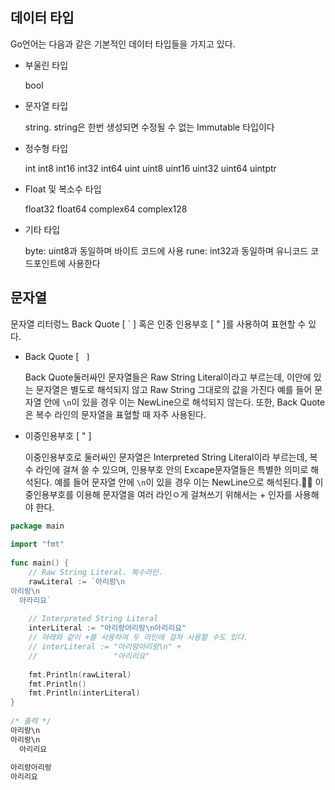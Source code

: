 ## 데이터 타입

Go언어는 다음과 같은 기본적인 데이터 타입들을 가지고 있다.

- 부울린 타입

  bool

- 문자열 타입

  string. string은 한번 생성되면 수정될 수 없는 Immutable 타입이다

- 정수형 타입

  int int8 int16 int32 int64
  uint uint8 uint16 uint32 uint64 uintptr

- Float 및 복소수 타입

  float32 float64 complex64 complex128

- 기타 타입

  byte: uint8과 동일하며 바이트 코드에 사용
  rune: int32과 동일하며 유니코드 코드포인트에 사용한다

## 문자열

문자열 리터렁느 Back Quote [ ` ] 혹은 인중 인용부호 [ " ]를 사용하여 표현할 수 있다.

- Back Quote [ ` ]` 

  Back Quote둘러싸인 문자열들은 Raw String Literal이라고 부르는데, 이안에 있는 문자열은 별도로 해석되지 않고 Raw String 그대로의 값을 가진다 예를 들어 문자열 안에 `\n`이 있을 경우 이는 NewLine으로 해석되지 않는다. 또한, Back Quote은 복수 라인의 문자열을 표혈할 때 자주 사용된다.

- 이중인용부호 [ " ]

  이중인용부호로 둘러싸인 문자열은 Interpreted String Literal이라 부르는데, 복수 라인에 걸쳐 쓸 수 있으며, 인용부호 안의 Excape문자열들은 특별한 의미로 해석된다. 예를 들어 문자열 안에 `\n`이 있을 경우 이는 NewLine으로 해석된다. 이중인용부호를 이용해 문자열을 여러 라인ㅇ게 걸쳐쓰기 위해서는 + 인자를 사용해야 한다.

```go
package main
 
import "fmt"
 
func main() {
    // Raw String Literal. 복수라인.
    rawLiteral := `아리랑\n
아리랑\n
  아라리요`
 
    // Interpreted String Literal
    interLiteral := "아리랑아리랑\n아리리요"
    // 아래와 같이 +를 사용하여 두 라인에 걸쳐 사용할 수도 있다.
    // interLiteral := "아리랑아리랑\n" + 
    //                 "아리리요"   
 
    fmt.Println(rawLiteral)
    fmt.Println()
    fmt.Println(interLiteral)
}
 
/* 출력 */
아리랑\n
아리랑\n
  아리리요
   
아리랑아리랑
아리리요
```




